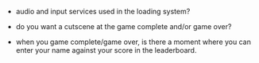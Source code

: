 - audio and input services used in the loading system?

- do you want a cutscene at the game complete and/or game over?

- when you game complete/game over, is there a moment where you can enter your name against your score in the leaderboard. 